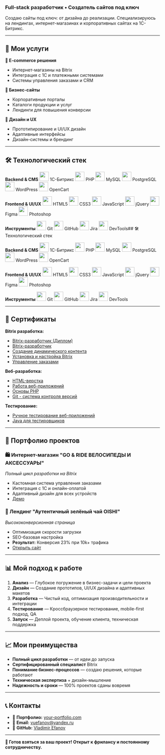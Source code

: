 ### Full-stack разработчик • Создатель сайтов под ключ

Создаю сайты под ключ: от дизайна до реализации. Специализируюсь на лендингах, интернет-магазинах и корпоративных сайтах на 1С-Битрикс.

---

## 🚀 Мои услуги

**🛒 E-commerce решения**
- Интернет-магазины на Bitrix
- Интеграция с 1С и платежными системами
- Системы управления заказами и CRM

**🏢 Бизнес-сайты**
- Корпоративные порталы
- Каталоги продукции и услуг
- Лендинги для повышения конверсии

**🎨 Дизайн и UX**
- Прототипирование и UI/UX дизайн
- Адаптивные интерфейсы
- Дизайн-системы и брендинг

---

## 🛠️ Технологический стек

**Backend & CMS**
<img src="https://cdn.jsdelivr.net/gh/devicons/devicon/icons/bitrix/bitrix-original.svg" width="30" height="30" /> 1С-Битрикс
<img src="https://cdn.jsdelivr.net/gh/devicons/devicon/icons/php/php-original.svg" width="30" height="30" /> PHP
<img src="https://cdn.jsdelivr.net/gh/devicons/devicon/icons/mysql/mysql-original.svg" width="30" height="30" /> MySQL
<img src="https://cdn.jsdelivr.net/gh/devicons/devicon/icons/postgresql/postgresql-original.svg" width="30" height="30" /> PostgreSQL
<img src="https://cdn.jsdelivr.net/gh/devicons/devicon/icons/wordpress/wordpress-original.svg" width="30" height="30" /> WordPress
<img src="https://cdn.jsdelivr.net/gh/devicons/devicon/icons/opencart/opencart-original.svg" width="30" height="30" /> OpenCart

**Frontend & UI/UX**
<img src="https://cdn.jsdelivr.net/gh/devicons/devicon/icons/html5/html5-original.svg" width="30" height="30" /> HTML5
<img src="https://cdn.jsdelivr.net/gh/devicons/devicon/icons/css3/css3-original.svg" width="30" height="30" /> CSS3
<img src="https://cdn.jsdelivr.net/gh/devicons/devicon/icons/javascript/javascript-original.svg" width="30" height="30" /> JavaScript
<img src="https://cdn.jsdelivr.net/gh/devicons/devicon/icons/jquery/jquery-original.svg" width="30" height="30" /> jQuery
<img src="https://cdn.jsdelivr.net/gh/devicons/devicon/icons/figma/figma-original.svg" width="30" height="30" /> Figma
<img src="https://cdn.jsdelivr.net/gh/devicons/devicon/icons/photoshop/photoshop-plain.svg" width="30" height="30" /> Photoshop

**Инструменты**
<img src="https://cdn.jsdelivr.net/gh/devicons/devicon/icons/git/git-original.svg" width="30" height="30" /> Git
<img src="https://cdn.jsdelivr.net/gh/devicons/devicon/icons/github/github-original.svg" width="30" height="30" /> GitHub
<img src="https://cdn.jsdelivr.net/gh/devicons/devicon/icons/jira/jira-original.svg" width="30" height="30" /> Jira
<img src="https://cdn.jsdelivr.net/gh/devicons/devicon/icons/chrome/chrome-original.svg" width="30" height="30" /> DevTools## 🛠️ Технологический стек

**Backend & CMS**
<img src="https://cdn.jsdelivr.net/gh/devicons/devicon/icons/bitrix/bitrix-original.svg" width="30" height="30" /> 1С-Битрикс
<img src="https://cdn.jsdelivr.net/gh/devicons/devicon/icons/php/php-original.svg" width="30" height="30" /> PHP
<img src="https://cdn.jsdelivr.net/gh/devicons/devicon/icons/mysql/mysql-original.svg" width="30" height="30" /> MySQL
<img src="https://cdn.jsdelivr.net/gh/devicons/devicon/icons/postgresql/postgresql-original.svg" width="30" height="30" /> PostgreSQL
<img src="https://cdn.jsdelivr.net/gh/devicons/devicon/icons/wordpress/wordpress-original.svg" width="30" height="30" /> WordPress
<img src="https://cdn.jsdelivr.net/gh/devicons/devicon/icons/opencart/opencart-original.svg" width="30" height="30" /> OpenCart

**Frontend & UI/UX**
<img src="https://cdn.jsdelivr.net/gh/devicons/devicon/icons/html5/html5-original.svg" width="30" height="30" /> HTML5
<img src="https://cdn.jsdelivr.net/gh/devicons/devicon/icons/css3/css3-original.svg" width="30" height="30" /> CSS3
<img src="https://cdn.jsdelivr.net/gh/devicons/devicon/icons/javascript/javascript-original.svg" width="30" height="30" /> JavaScript
<img src="https://cdn.jsdelivr.net/gh/devicons/devicon/icons/jquery/jquery-original.svg" width="30" height="30" /> jQuery
<img src="https://cdn.jsdelivr.net/gh/devicons/devicon/icons/figma/figma-original.svg" width="30" height="30" /> Figma
<img src="https://cdn.jsdelivr.net/gh/devicons/devicon/icons/photoshop/photoshop-plain.svg" width="30" height="30" /> Photoshop

**Инструменты**
<img src="https://cdn.jsdelivr.net/gh/devicons/devicon/icons/git/git-original.svg" width="30" height="30" /> Git
<img src="https://cdn.jsdelivr.net/gh/devicons/devicon/icons/github/github-original.svg" width="30" height="30" /> GitHub
<img src="https://cdn.jsdelivr.net/gh/devicons/devicon/icons/jira/jira-original.svg" width="30" height="30" /> Jira
<img src="https://cdn.jsdelivr.net/gh/devicons/devicon/icons/chrome/chrome-original.svg" width="30" height="30" /> DevTools

---

## 📜 Сертификаты

**Bitrix разработка:**
- [Bitrix-разработчик (Диплом)](./certificates/bitrix-developer-diploma.pdf)
- [Bitrix-разработчик](./certificates/bitrix-developer.pdf)
- [Создание динамического контента](./certificates/bitrix-dynamic-content.pdf)
- [Установка и настройка Bitrix](./certificates/bitrix-installation.pdf)
- [Управление заказами](./certificates/bitrix-order-system.pdf)

**Веб-разработка:**
- [HTML-верстка](./certificates/html-layout.pdf)
- [Работа веб-приложений](./certificates/web-applications-work.pdf)
- [Основы PHP](./certificates/PHP.pdf)
- [Git - система контроля версий](./certificates/git-version-control.pdf)

**Тестирование:**
- [Ручное тестирование веб-приложений](./certificates/manual-testing.pdf)
- [Java для тестировщиков](./certificates/java-testing.pdf)

---
## 💼 Портфолио проектов

### 🛍️ Интернет-магазин "GO & RIDE ВЕЛОСИПЕДЫ И АКСЕССУАРЫ"
*Полный цикл разработки на Bitrix*
- Кастомная система управления заказами
- Интеграция с 1С и онлайн-оплатой
- Адаптивный дизайн для всех устройств
- [Демо](https://u179268.test-handyhost.ru/)

### 🎯 Лендинг "Аутентичный зелёный чай OISHI"
*Высококонверсионная страница*
- Оптимизация скорости загрузки
- SEO-базовая настройка
- **Результат:** Конверсия 23% при 10k+ трафика
- [Открыть сайт](https://opt.oishigroup.ru/)

---

## 📊 Мой подход к работе

1. **Анализ** — Глубокое погружение в бизнес-задачи и цели проекта
2. **Дизайн** — Создание прототипов, UI/UX дизайна и адаптивных макетов
3. **Разработка** — Чистый код, оптимизация производительности и интеграции
4. **Тестирование** — Кроссбраузерное тестирование, mobile-first подход, QA
5. **Запуск** — Деплой проекта, обучение клиента, техническая поддержка

---

## 📈 Мои преимущества

- **Полный цикл разработки** — от идеи до запуска
- **Сертифицированный специалист** Bitrix
- **Понимание бизнес-процессов** — создаю решения, которые работают
- **Техническая экспертиза** + дизайн-мышление
- **Надежность и сроки** — 100% проектов сданы вовремя

---

## 📞 Контакты

- 💼 **Портфолио:** [your-portfolio.com]()
- 📧 **Email:** vuefanov@yandex.ru
- 🔗 **GitHub:** [Vladimir Efanov](https://github.com/VladimirEfanov)

---

**🚀 Готов взяться за ваш проект! Открыт к фрилансу и постоянному сотрудничеству.**
